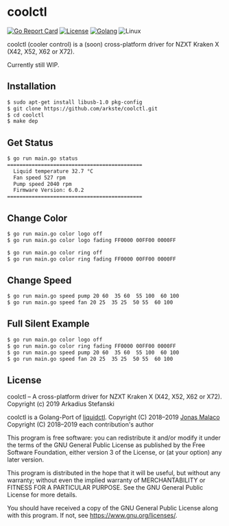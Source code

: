 # coolctl

[![Go Report Card](https://goreportcard.com/badge/github.com/arkste/coolctl)](https://goreportcard.com/report/github.com/arkste/coolctl)
[![License](https://img.shields.io/badge/license-MIT-blue.svg)](https://raw.githubusercontent.com/arkste/coolctl/master/LICENSE)
[![Golang](https://img.shields.io/badge/Go-1.13-blue.svg)](https://golang.org)
![Linux](https://img.shields.io/badge/Supports-Linux-green.svg)

coolctl (cooler control) is a (soon) cross-platform driver for NZXT Kraken X (X42, X52, X62 or X72).

Currently still WIP.

## Installation

```bash
$ sudo apt-get install libusb-1.0 pkg-config
$ git clone https://github.com/arkste/coolctl.git
$ cd coolctl
$ make dep
```

## Get Status

```bash
$ go run main.go status
============================================
  Liquid temperature 32.7 °C
  Fan speed 527 rpm
  Pump speed 2040 rpm
  Firmware Version: 6.0.2
============================================
```

## Change Color

```bash
$ go run main.go color logo off
$ go run main.go color logo fading FF0000 00FF00 0000FF

$ go run main.go color ring off
$ go run main.go color ring fading FF0000 00FF00 0000FF
```

## Change Speed

```bash
$ go run main.go speed pump 20 60  35 60  55 100  60 100
$ go run main.go speed fan 20 25  35 25  50 55  60 100
```

## Full Silent Example

```bash
$ go run main.go color logo off
$ go run main.go color ring fading FF0000 00FF00 0000FF
$ go run main.go speed pump 20 60  35 60  55 100  60 100
$ go run main.go speed fan 20 25  35 25  50 55  60 100
```

## License

coolctl – A cross-platform driver for NZXT Kraken X (X42, X52, X62 or X72).
Copyright (c) 2019 Arkadius Stefanski

coolctl is a Golang-Port of [liquidctl](https://github.com/jonasmalacofilho/liquidctl).
Copyright (C) 2018–2019 [Jonas Malaco](https://github.com/jonasmalacofilho)
Copyright (C) 2018–2019 each contribution's author

This program is free software: you can redistribute it and/or modify it under the terms of the GNU General Public License as published by the Free Software Foundation, either version 3 of the License, or (at your option) any later version.

This program is distributed in the hope that it will be useful, but without any warranty; without even the implied warranty of MERCHANTABILITY or FITNESS FOR A PARTICULAR PURPOSE. See the GNU General Public License for more details.

You should have received a copy of the GNU General Public License along with this program. If not, see https://www.gnu.org/licenses/.